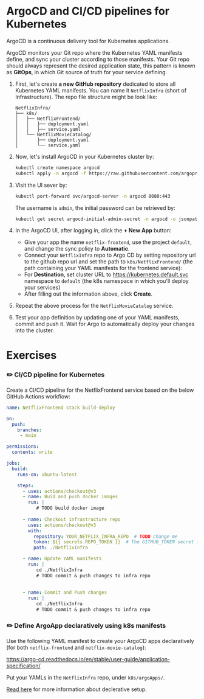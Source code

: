 # ArgoCD and CI/CD pipelines for Kubernetes 

ArgoCD is a continuous delivery tool for Kubernetes applications. 

ArgoCD monitors your Git repo where the Kubernetes YAML manifests define, and sync your cluster according to those manifests.
Your Git repo should always represent the desired application state, this pattern is known as **GitOps**, in which Git source of truth for your service defining. 

1. First, let's create **a new GitHub repository** dedicated to store all Kubernetes YAML manifests. You can name it `NetflixInfra` (short of Infrastructure).
   The repo file structure might be look like:

   ```text
   NetflixInfra/
   ├── k8s/
   │   ├── NetflixFrontend/
   │   │   ├── deployment.yaml
   │   │   ├── service.yaml
   │   └── NetflixMovieCatalog/
   │       ├── deployment.yaml
   │       └── service.yaml
   ```

2. Now, let's install ArgoCD in your Kubernetes cluster by: 

   ```bash
   kubectl create namespace argocd
   kubectl apply -n argocd -f https://raw.githubusercontent.com/argoproj/argo-cd/stable/manifests/install.yaml
   ```

3. Visit the UI sever by:

   ```bash
   kubectl port-forward svc/argocd-server -n argocd 8080:443
   ```

   The username is `admin`, the initial password can be retrieved by:

   ```bash 
   kubectl get secret argocd-initial-admin-secret -n argocd -o jsonpath="{.data.password}" | base64 --decode
   ```

4. In the ArgoCD UI, after logging in, click the **+ New App** button:

   - Give your app the name `netflix-frontend`, use the project `default`, and change the sync policy to **Automatic**.
   - Connect your `NetflixInfra` repo to Argo CD by setting repository url to the github repo url and set the path to `k8s/NetflixFrontend/` (the path containing your YAML manifests for the frontend service):
   - For **Destination**, set cluster URL to https://kubernetes.default.svc namespace to `default` (the k8s namespace in which you'll deploy your services)
   - After filling out the information above, click **Create**.
5. Repeat the above process for the `NetflixMovieCatalog` service.
6. Test your app definition by updating one of your YAML manifests, commit and push it. 
   Wait for Argo to automatically deploy your changes into the cluster.


# Exercises 

### :pencil2: CI/CD pipeline for Kubernetes

Create a CI/CD pipeline for the NetflixFrontend service based on the below GitHub Actions workflow:

```yaml
name: NetflixFrontend stack build-deploy

on:
  push:
    branches: 
     - main

permissions:
  contents: write

jobs:
  build:
    runs-on: ubuntu-latest

    steps:
      - uses: actions/checkout@v3
      - name: Buid and push docker images
        run: |
           # TODO build docker image
           
      - name: Checkout infrastructure repo
        uses: actions/checkout@v3
        with:
          repository: YOUR_NETFLIX_INFRA_REPO  # TODO change me
          token: ${{ secrets.REPO_TOKEN }}  # The GITHUB_TOKEN secret is a GitHub access token. 
          path: ./NetflixInfra

      - name: Update YAML manifests
        run: |
           cd ./NetflixInfra
           # TODO commit & push changes to infra repo
           
           
      - name: Commit and Push changes
        run: |
           cd ./NetflixInfra
           # TODO commit & push changes to infra repo
```

### :pencil2: Define ArgoApp declaratively using k8s manifests

Use the following YAML manifest to create your ArgoCD apps declaratively (for both `netflix-frontend` and `netflix-movie-catalog`):

https://argo-cd.readthedocs.io/en/stable/user-guide/application-specification/

Put your YAMLs in the `NetflixInfra` repo, under `k8s/argoApps/`. 

[Read here](https://argo-cd.readthedocs.io/en/stable/operator-manual/declarative-setup/) for more information about declerative setup.
